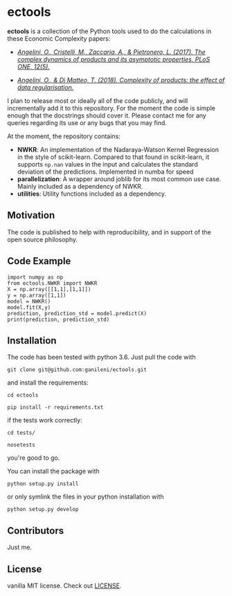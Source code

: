 # ectools

**ectools** is a collection of the Python tools used to do the calculations in these Economic Complexity papers:

- [*Angelini, O., Cristelli, M., Zaccaria, A., & Pietronero, L. (2017). The complex dynamics of products and its asymptotic properties. PLoS ONE, 12(5).*](https://doi.org/10.1371/journal.pone.0177360)
   
- [*Angelini, O., & Di Matteo, T. (2018). Complexity of products: the effect of data regularisation.*](http://arxiv.org/abs/1808.08249)

I plan to release most or ideally all of the code publicly, and will incrementally add it to this repository. For the moment the code is simple enough that the docstrings should cover it.
Please contact me for any queries regarding its use or any bugs that you may find.

At the moment, the repository contains:
- **NWKR**: An implementation of the Nadaraya-Watson Kernel Regression in the style of scikit-learn.
Compared to that found in scikit-learn, it supports `np.nan` values in the input and calculates the standard deviation of the predictions.
Implemented in numba for speed
- **parallelization**: A wrapper around joblib for its most common use case.
Mainly included as a dependency of NWKR.
- **utilities**: Utility functions included as a dependency.

## Motivation

The code is published to help with reproducibility, and in support of the open source philosophy.

## Code Example
```
import numpy as np
from ectools.NWKR import NWKR
X = np.array([[1,1],[1,1]])
y = np.array([1,1])
model = NWKR()
model.fit(X,y)
prediction, prediction_std = model.predict(X)
print(prediction, prediction_std)
```

## Installation

The code has been tested with python 3.6.
Just pull the code with

`git clone git@github.com:ganileni/ectools.git`

and install the requirements:

`cd ectools`

`pip install -r requirements.txt`

if the tests work correctly:

`cd tests/`

`nosetests`

you're good to go.

You can install the package with

`python setup.py install`

or only symlink the files in your python installation with

`python setup.py develop`

## Contributors

Just me.

## License

vanilla MIT license. Check out [LICENSE](LICENSE).
